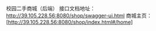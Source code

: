 校园二手商城（后端）
接口文档地址：http://39.105.228.56:8080/shop/swagger-ui.html
商城主页：[http://39.105.228.56:8080/shop/index.html#/home]
